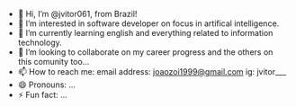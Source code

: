 - 👋 Hi, I’m @jvitor061, from Brazil!
- 👀 I’m interested in software developer on focus in artifical intelligence.
- 🌱 I’m currently learning english and everything related to information technology.
- 💞️ I’m looking to collaborate on my career progress and the others on this comunity too...
- 📫 How to reach me: email address: joaozoi1999@gmail.com ig: jvitor___ 
- 😄 Pronouns: ...
- ⚡ Fun fact: ...

<!---
jvitor061/jvitor061 is a ✨ special ✨ repository because its `README.md` (this file) appears on your GitHub profile.
You can click the Preview link to take a look at your changes.
--->

